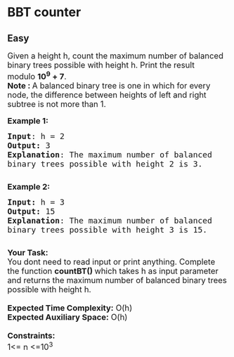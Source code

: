 # BBT counter
##  Easy 
<div class="problem-statement">
                <p></p><p><span style="font-size:18px">Given a height h, count the maximum number of balanced binary trees possible with height h. Print the result modulo&nbsp;<strong>10<sup>9</sup>&nbsp;+ 7</strong>.</span><br>
<span style="font-size:18px"><strong>Note :&nbsp;</strong>A balanced binary tree is one in which for every node, the difference between heights of left and right subtree is not more than 1.</span><br>
<br>
<span style="font-size:18px"><strong>Example 1:</strong></span></p>

<pre><span style="font-size:18px"><strong>Input</strong>: h = 2
<strong>Output:</strong>&nbsp;3&nbsp;
<strong>Explanation</strong>: The maximum number of balanced 
binary trees possible with height 2 is 3. 
</span></pre>

<p><br>
<span style="font-size:18px"><strong>Example 2:</strong></span></p>

<pre><span style="font-size:18px"><strong>Input: </strong>h = 3
<strong>Output:&nbsp;</strong>15
<strong>Explanation</strong>: The maximum number of balanced
binary trees possible with height 3 is 15. 
</span></pre>

<p><br>
<span style="font-size:18px"><strong>Your Task:&nbsp;&nbsp;</strong><br>
You dont need to read input or print anything. Complete the function <strong>countBT()&nbsp;</strong>which takes h&nbsp;as input parameter and returns the maximum number of balanced binary trees possible with height h.&nbsp;<br>
<br>
<strong>Expected Time Complexity:</strong> O(h)<br>
<strong>Expected Auxiliary Space:</strong> O(h)<br>
<br>
<strong>Constraints:</strong><br>
1&lt;= n&nbsp;&lt;=10<sup>3</sup></span></p>
 <p></p>
            </div>